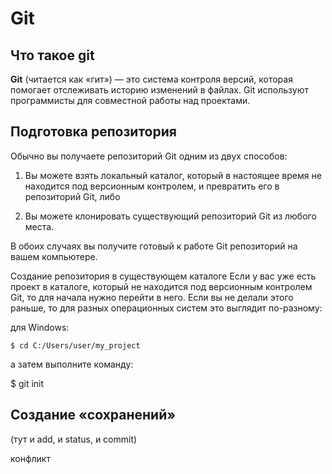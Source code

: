 # Git 

## Что такое git

 **Git** (читается как «гит») — это система контроля версий, которая помогает отслеживать историю изменений в файлах. Git используют программисты для совместной работы над проектами.

 ## Подготовка репозитория 

 Обычно вы получаете репозиторий Git одним из двух способов:

1. Вы можете взять локальный каталог, который в настоящее время не находится под версионным контролем, и превратить его в репозиторий Git, либо

2. Вы можете клонировать существующий репозиторий Git из любого места.

В обоих случаях вы получите готовый к работе Git репозиторий на вашем компьютере.

Создание репозитория в существующем каталоге
Если у вас уже есть проект в каталоге, который не находится под версионным контролем Git, то для начала нужно перейти в него. Если вы не делали этого раньше, то для разных операционных систем это выглядит по-разному:
 
 для Windows:

    $ cd C:/Users/user/my_project


 а затем выполните команду:

$ git init

## Создание «сохранений» 

(тут и add, и status, и commit)
 
конфликт 

